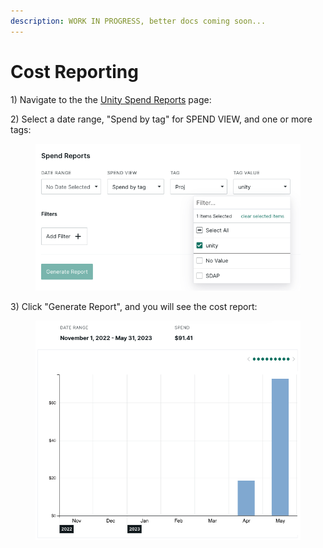```yaml
---
description: WORK IN PROGRESS, better docs coming soon...
---
```


# Cost Reporting

1\)  Navigate to the the [Unity Spend Reports](https://login.mcp.nasa.gov/portal/project/125/financials/spend-report) page:



2\)  Select a date range, "Spend by tag" for SPEND VIEW, and one or more tags:

<figure><img src="../../../../../.gitbook/assets/Screenshot 2023-05-10 at 9.17.00 AM.png" alt=""><figcaption></figcaption></figure>

3\)  Click "Generate Report", and you will see the cost report:

<figure><img src="../../../../../.gitbook/assets/Screenshot 2023-05-10 at 9.18.52 AM.png" alt=""><figcaption></figcaption></figure>

